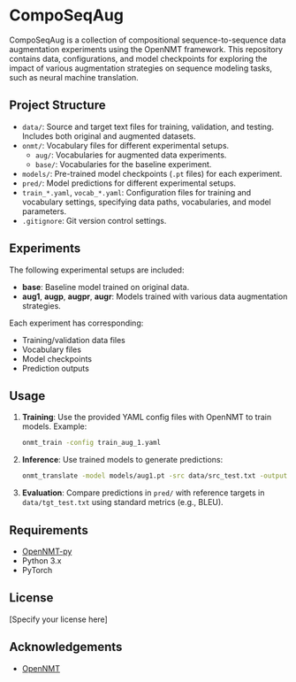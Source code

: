 # CompoSeqAug

CompoSeqAug is a collection of compositional sequence-to-sequence data augmentation experiments using the OpenNMT framework. This repository contains data, configurations, and model checkpoints for exploring the impact of various augmentation strategies on sequence modeling tasks, such as neural machine translation.

## Project Structure

- `data/`: Source and target text files for training, validation, and testing. Includes both original and augmented datasets.
- `onmt/`: Vocabulary files for different experimental setups.
  - `aug/`: Vocabularies for augmented data experiments.
  - `base/`: Vocabularies for the baseline experiment.
- `models/`: Pre-trained model checkpoints (`.pt` files) for each experiment.
- `pred/`: Model predictions for different experimental setups.
- `train_*.yaml`, `vocab_*.yaml`: Configuration files for training and vocabulary settings, specifying data paths, vocabularies, and model parameters.
- `.gitignore`: Git version control settings.

## Experiments

The following experimental setups are included:
- **base**: Baseline model trained on original data.
- **aug1**, **augp**, **augpr**, **augr**: Models trained with various data augmentation strategies.

Each experiment has corresponding:
- Training/validation data files
- Vocabulary files
- Model checkpoints
- Prediction outputs

## Usage

1. **Training**: Use the provided YAML config files with OpenNMT to train models. Example:
   ```bash
   onmt_train -config train_aug_1.yaml
   ```
2. **Inference**: Use trained models to generate predictions:
   ```bash
   onmt_translate -model models/aug1.pt -src data/src_test.txt -output pred/aug1.txt
   ```
3. **Evaluation**: Compare predictions in `pred/` with reference targets in `data/tgt_test.txt` using standard metrics (e.g., BLEU).

## Requirements

- [OpenNMT-py](https://github.com/OpenNMT/OpenNMT-py)
- Python 3.x
- PyTorch

## License

[Specify your license here]

## Acknowledgements

- [OpenNMT](https://opennmt.net/)
